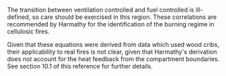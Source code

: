 The transition between ventilation controlled and fuel controlled is ill-defined,
so care should be exercised in this region. These correlations are recommended
by Harmathy for the identification of the burning regime in cellulosic fires.

Given that these equations were derived from data which used wood cribs, their
applicability to real fires is not clear, given that Harmathy's derivation
does not account for the heat feedback from the compartment boundaries. See
section 10.1 of this reference for further details.
